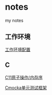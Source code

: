 # notes
my notes

## 工作环境

[工作环境配置](https://github.com/caishanyu/notes/blob/main/work_env_setup.md)

## C

[C11原子操作/内存序](atomic.md)

[Cmocka单元测试框架](cmocka.md)

